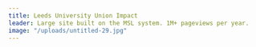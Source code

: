 ```yaml
---
title: Leeds University Union Impact
leader: Large site built on the MSL system. 1M+ pageviews per year.
image: "/uploads/untitled-29.jpg"
---
```


